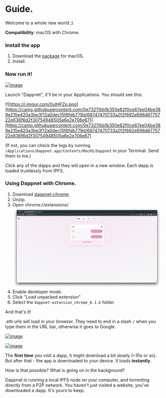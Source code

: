 # Guide.

Welcome to a whole new world ;)

**Compatibility**: macOS with Chrome.

### Install the app

1. Download the [package](https://github.com/liamzebedee/test1717/releases/download/v1.4.1/Dappnet-1.4.1.pkg) for macOS.
2. Install.

### Now run it!

[![image](https://user-images.githubusercontent.com/584141/190632676-505da23b-138c-47cd-8316-ab4ff4638106.png)](https://user-images.githubusercontent.com/584141/190632676-505da23b-138c-47cd-8316-ab4ff4638106.png)

Launch "Dappnet", it'll be in your Applications. You should see this:

[![https://i.imgur.com/0uIHPZn.png](https://camo.githubusercontent.com/0e73211bb1b350e82f0ce67ee04be389e215e420a3be3f12a0dec15f6fdb779d/68747470733a2f2f692e696d6775722e636f6d2f30754948505a6e2e706e67)](https://camo.githubusercontent.com/0e73211bb1b350e82f0ce67ee04be389e215e420a3be3f12a0dec15f6fdb779d/68747470733a2f2f692e696d6775722e636f6d2f30754948505a6e2e706e67)

(If not, you can check the logs by running `/Applications/Dappnet.app/Contents/MacOS/Dappnet` in your Terminal. Send them to me.)

Click any of the dapps and they will open in a new window. Each dapp is loaded trustlessly from IPFS.



### Using Dappnet with Chrome.

1. Download [dappnet-chrome](https://github.com/gliss-co/undisclosed/releases/download/v1.3.3/dappnet-extension\_chrome\_0.1.6.zip).
2. Unzip.
3. Open chrome://extensions/\
   ![](<../.gitbook/assets/Screen Shot 2022-09-16 at 9.57.25 pm.png>)
4. Enable developer mode.
5. Click "Load unpacked extension"
6. Select the `dappnet-extension_chrome_0.1.6` folder.

And that's it!

.eth urls will load in your browser. They need to end in a slash `/` when you type them in the URL bar, otherwise it goes to Google.

[![image](https://user-images.githubusercontent.com/584141/190633788-3036d5a4-8c33-4c38-adb9-8c9e5c70c760.png)](https://user-images.githubusercontent.com/584141/190633788-3036d5a4-8c33-4c38-adb9-8c9e5c70c760.png)

[![image](https://user-images.githubusercontent.com/584141/190633252-98c76b5c-0688-4887-a563-c0d8836712ed.png)](https://user-images.githubusercontent.com/584141/190633252-98c76b5c-0688-4887-a563-c0d8836712ed.png)

The **first time** you visit a dapp, it might download a bit slowly (\~10s or so). But after that - the app is downloaded to your device. It loads **instantly**.

How is that possible? What is going on in the background?

Dappnet is running a local IPFS node on your computer, and torrenting directly from a P2P network. You haven't just visited a website, you've downloaded a dapp. It's yours to keep.

